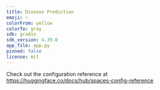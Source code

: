 ```yaml
---
title: Disease Prediction
emoji: ⚡
colorFrom: yellow
colorTo: gray
sdk: gradio
sdk_version: 4.39.0
app_file: app.py
pinned: false
license: mit
---
```


Check out the configuration reference at https://huggingface.co/docs/hub/spaces-config-reference
